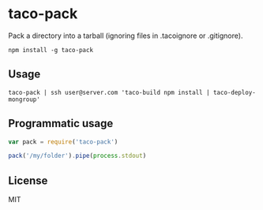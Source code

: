 # taco-pack

Pack a directory into a tarball (ignoring files in .tacoignore or .gitignore).

```
npm install -g taco-pack
```

## Usage

```
taco-pack | ssh user@server.com 'taco-build npm install | taco-deploy-mongroup'
```

## Programmatic usage

``` js
var pack = require('taco-pack')

pack('/my/folder').pipe(process.stdout)
```

## License

MIT
